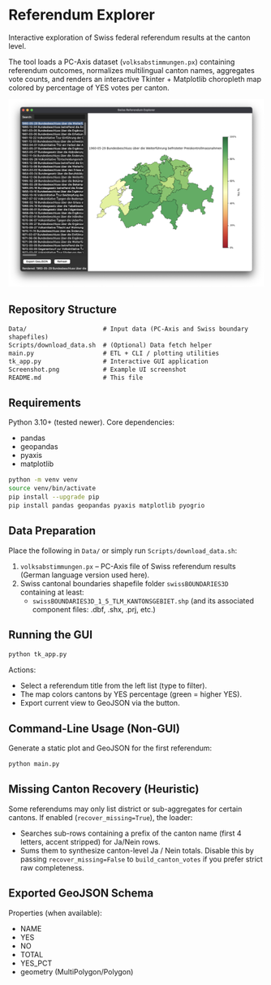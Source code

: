 # Referendum Explorer

Interactive exploration of Swiss federal referendum results at the canton level.

The tool loads a PC-Axis dataset (`volksabstimmungen.px`) containing referendum outcomes, normalizes multilingual canton names, aggregates vote counts, and renders an interactive Tkinter + Matplotlib choropleth map colored by percentage of YES votes per canton.

![Screenshot of the application interface](Screenshot.png)

## Repository Structure

```
Data/                     # Input data (PC-Axis and Swiss boundary shapefiles)
Scripts/download_data.sh  # (Optional) Data fetch helper
main.py                   # ETL + CLI / plotting utilities
tk_app.py                 # Interactive GUI application
Screenshot.png            # Example UI screenshot
README.md                 # This file
```

## Requirements

Python 3.10+ (tested newer). Core dependencies:

- pandas
- geopandas
- pyaxis
- matplotlib

```bash
python -m venv venv
source venv/bin/activate
pip install --upgrade pip
pip install pandas geopandas pyaxis matplotlib pyogrio
```

## Data Preparation

Place the following in `Data/` or simply run `Scripts/download_data.sh`:

1. `volksabstimmungen.px` – PC-Axis file of Swiss referendum results (German language version used here).
2. Swiss cantonal boundaries shapefile folder `swissBOUNDARIES3D` containing at least:
	 - `swissBOUNDARIES3D_1_5_TLM_KANTONSGEBIET.shp` (and its associated component files: .dbf, .shx, .prj, etc.)

## Running the GUI

```bash
python tk_app.py
```

Actions:
- Select a referendum title from the left list (type to filter).
- The map colors cantons by YES percentage (green = higher YES).
- Export current view to GeoJSON via the button.

## Command-Line Usage (Non-GUI)

Generate a static plot and GeoJSON for the first referendum:

```bash
python main.py
```

## Missing Canton Recovery (Heuristic)

Some referendums may only list district or sub-aggregates for certain cantons. If enabled (`recover_missing=True`), the loader:
- Searches sub-rows containing a prefix of the canton name (first 4 letters, accent stripped) for Ja/Nein rows.
- Sums them to synthesize canton-level Ja / Nein totals.
Disable this by passing `recover_missing=False` to `build_canton_votes` if you prefer strict raw completeness.

## Exported GeoJSON Schema

Properties (when available):
- NAME
- YES
- NO
- TOTAL
- YES_PCT
- geometry (MultiPolygon/Polygon)